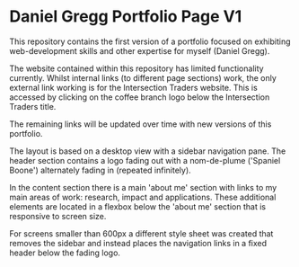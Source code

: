 # Daniel Gregg Portfolio Page V1

This repository contains the first version of a portfolio focused on exhibiting web-development skills and other expertise for myself (Daniel Gregg). 

The website contained within this repository has limited functionality currently. Whilst internal links (to different page sections) work, the only external link working is for the Intersection Traders website. This is accessed by clicking on the coffee branch logo below the Intersection Traders title. 

The remaining links will be updated over time with new versions of this portfolio. 

The layout is based on a desktop view with a sidebar navigation pane. The header section contains a logo fading out with a nom-de-plume ('Spaniel Boone') alternately fading in (repeated infinitely). 

In the content section there is a main 'about me' section with links to my main areas of work: research, impact and applications. These additional elements are located in a flexbox below the 'about me' section that is responsive to screen size. 

For screens smaller than 600px a different style sheet was created that removes the sidebar and instead places the navigation links in a fixed header below the fading logo. 
